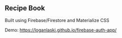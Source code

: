 ## Recipe Book

Built using Firebase/Firestore and Materialize CSS 

Demo: https://loganlaski.github.io/firebase-auth-app/
